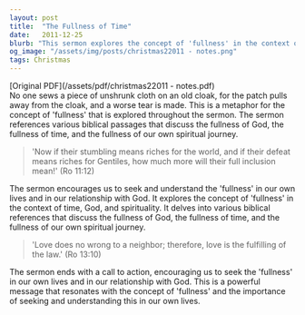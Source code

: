 ```yaml
---
layout: post
title:  "The Fullness of Time"
date:   2011-12-25
blurb: "This sermon explores the concept of 'fullness' in the context of time, God, and spirituality. It delves into various biblical references that discuss the fullness of God, the fullness of time, and the fullness of our own spiritual journey. The sermon encourages us to seek and understand the 'fullness' in our own lives and in our relationship with God."
og_image: "/assets/img/posts/christmas22011 - notes.png"
tags: Christmas
---
```

[Original PDF](/assets/pdf/christmas22011 - notes.pdf)    
No one sews a piece of unshrunk cloth on an old cloak, for the patch pulls away from the cloak, and a worse tear is made. This is a metaphor for the concept of 'fullness' that is explored throughout the sermon. The sermon references various biblical passages that discuss the fullness of God, the fullness of time, and the fullness of our own spiritual journey.

> 'Now if their stumbling means riches for the world, and if their defeat means riches for Gentiles, how much more will their full inclusion mean!' (Ro 11:12)

The sermon encourages us to seek and understand the 'fullness' in our own lives and in our relationship with God. It explores the concept of 'fullness' in the context of time, God, and spirituality. It delves into various biblical references that discuss the fullness of God, the fullness of time, and the fullness of our own spiritual journey.

> 'Love does no wrong to a neighbor; therefore, love is the fulfilling of the law.' (Ro 13:10)

The sermon ends with a call to action, encouraging us to seek the 'fullness' in our own lives and in our relationship with God. This is a powerful message that resonates with the concept of 'fullness' and the importance of seeking and understanding this in our own lives.
